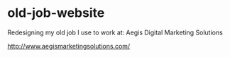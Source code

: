 # old-job-website
Redesigning  my old job I use to work at: Aegis Digital Marketing Solutions

http://www.aegismarketingsolutions.com/
